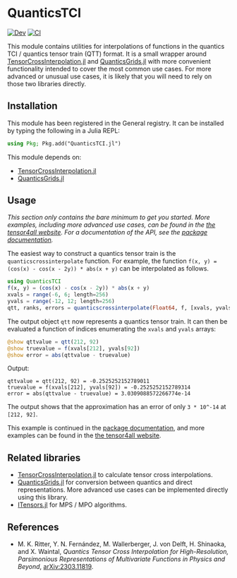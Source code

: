 # QuanticsTCI

[![Dev](https://img.shields.io/badge/docs-dev-blue.svg)](https://tensor4all.github.io/QuanticsTCI.jl/dev)
[![CI](https://github.com/tensor4all/QuanticsTCI.jl/actions/workflows/CI.yml/badge.svg)](https://github.com/tensor4all/QuanticsTCI.jl/actions/workflows/CI.yml)

This module contains utilities for interpolations of functions in the quantics TCI / quantics tensor train (QTT) format. It is a small wrapper around [TensorCrossInterpolation.jl](https://github.com/tensor4all/TensorCrossInterpolation.jl) and [QuanticsGrids.jl](https://github.com/tensor4all/QuanticsGrids.jl) with more convenient functionality intended to cover the most common use cases. For more advanced or unusual use cases, it is likely that you will need to rely on those two libraries directly.

## Installation

This module has been registered in the General registry. It can be installed by typing the following in a Julia REPL:
```julia
using Pkg; Pkg.add("QuanticsTCI.jl")
```

This module depends on:
- [TensorCrossInterpolation.jl](https://github.com/tensor4all/TensorCrossInterpolation.jl)
- [QuanticsGrids.jl](https://github.com/tensor4all/QuanticsGrids.jl)

## Usage

*This section only contains the bare minimum to get you started. More examples, including more advanced use cases, can be found in the [the tensor4all website](https://tensor4all.github.io). For a documentation of the API, see the [package documentation](https://tensor4all.github.io/QuanticsTCI.jl/dev/index.html).*

The easiest way to construct a quantics tensor train is the `quanticscrossinterpolate` function. For example, the function `f(x, y) = (cos(x) - cos(x - 2y)) * abs(x + y)` can be interpolated as follows.

```julia
using QuanticsTCI
f(x, y) = (cos(x) - cos(x - 2y)) * abs(x + y)
xvals = range(-6, 6; length=256)
yvals = range(-12, 12; length=256)
qtt, ranks, errors = quanticscrossinterpolate(Float64, f, [xvals, yvals]; tolerance=1e-8)
```
The output object `qtt` now represents a quantics tensor train. It can then be evaluated a function of indices enumerating the `xvals` and `yvals` arrays:
```julia
@show qttvalue = qtt(212, 92)
@show truevalue = f(xvals[212], yvals[92])
@show error = abs(qttvalue - truevalue)
```
Output:
```
qttvalue = qtt(212, 92) = -0.2525252152789011
truevalue = f(xvals[212], yvals[92]) = -0.2525252152789314
error = abs(qttvalue - truevalue) = 3.0309088572266774e-14
```
The output shows that the approximation has an error of only `3 * 10^-14` at `[212, 92]`.

This example is continued in the [package documentation](https://tensor4all.github.io/QuanticsTCI.jl/dev/index.html), and more examples can be found in the [the tensor4all website](https://tensor4all.github.io). 

## Related libraries
- [TensorCrossInterpolation.jl](https://github.com/tensor4all/TensorCrossInterpolation.jl) to calculate tensor cross interpolations.
- [QuanticsGrids.jl](https://github.com/tensor4all/QuanticsGrids.jl) for conversion between quantics and direct representations. More advanced use cases can be implemented directly using this library.
- [ITensors.jl](https://github.com/ITensor/ITensors.jl) for MPS / MPO algorithms.

## References
- M. K. Ritter, Y. N. Fernández, M. Wallerberger, J. von Delft, H. Shinaoka, and X. Waintal, *Quantics Tensor Cross Interpolation for High-Resolution, Parsimonious Representations of Multivariate Functions in Physics and Beyond*, [arXiv:2303.11819](http://arxiv.org/abs/2303.11819).
